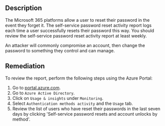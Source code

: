 ## Description

The Microsoft 365 platforms allow a user to reset their password in the event they forget it. The self-service password reset activity report logs each time a user successfully resets their password this way. You should review the self-service password reset activity report at least weekly.

An attacker will commonly compromise an account, then change the password to something they control and can manage.

## Remediation

To review the report, perform the following steps using the Azure Portal:

1. Go to [portal.azure.com](https://portal.azure.com/).
2. Go to `Azure Active Directory`.
3. Click on `Usage & insights` under `Monitoring`.
4. Select `Authentication methods activity` and the `Usage` tab.
5. Review the list of users who have reset their passwords in the last seven days by clicking 'Self-service password resets and account unlocks by method'.
